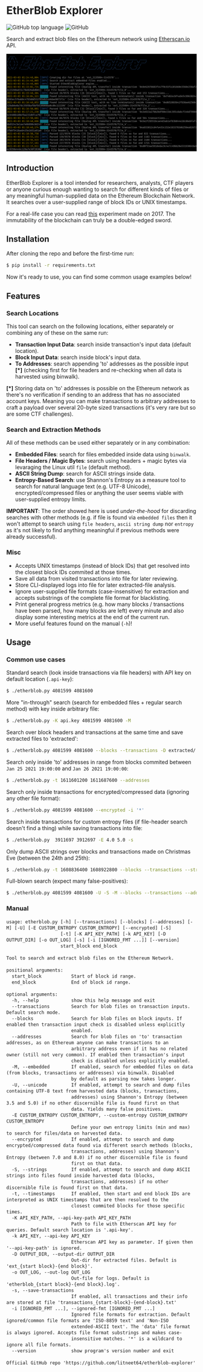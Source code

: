 # EtherBlob Explorer
![GitHub top language](https://img.shields.io/github/languages/top/litneet64/etherblob-explorer) ![GitHub](https://img.shields.io/github/license/litneet64/etherblob-explorer)

Search and extract blob files on the Ethereum network using [Etherscan.io](https://etherscan.io/apis) API.

![thumbnail](thumbnail.png)

## Introduction
EtherBlob Explorer is a tool intended for researchers, analysts, CTF players or anyone curious enough wanting to search for different kinds of files or any meaningful human-supplied data on the Ethereum Blockchain Network. It searches over a user-supplied range of block IDs or UNIX timestamps.

 For a real-life case you can read [this](https://boobies.surge.sh/) experiment made on 2017. The immutability of the blockchain can truly be a double-edged sword.

## Installation
After cloning the repo and before the first-time run:
```bash
$ pip install -r requirements.txt
```

Now it's ready to use, you can find some common usage examples below!

## Features

### Search Locations

This tool can search on the following locations, either separately or combining any of these on the same run:

* **Transaction Input Data**: search inside transaction's input data (default location).
* **Block Input Data**: search inside block's input data.
* **To Addresses**: search appending 'to' addresses as the possible input **[*]** (checking first for file headers and re-checking when all data is harvested using binwalk).

**[\*]** Storing data on 'to' addresses is possible on the Ethereum network as there's no verification if sending to an address that has no associated account keys. Meaning you can make transactions to arbitrary addresses to craft a payload over several 20-byte sized transactions (it's very rare but so are some CTF challenges).

### Search and Extraction Methods

All of these methods can be used either separately or in any combination:

* **Embedded Files**: search for files embedded inside data using `binwalk`.
* **File Headers / Magic Bytes**: search using headers + magic bytes via levaraging the Linux util `file` (default method).
* **ASCII String Dump**: search for ASCII strings inside data.
* **Entropy-Based Search**: use Shannon's Entropy as a measure tool to search for natural language text (e.g. UTF-8 Unicode), encrypted/compressed files or anything the user seems viable with user-supplied entropy limits.

**IMPORTANT**: The order showed here is used _under-the-hood_ for discarding searches with other methods (e.g. if file is found via `embedded files` then it won't attempt to search using `file headers`, `ascii string dump` nor `entropy` as it's not likely to find anything meaningful if previous methods were already successful).

### Misc

* Accepts UNIX timestamps (instead of block IDs) that get resolved into the closest block IDs commited at those times.
* Save all data from visited transactions into file for later reviewing.
* Store CLI-displayed logs into file for later extracted-file analysis.
* Ignore user-supplied file formats (case-insensitive) for extraction and accepts substrings of the complete file format for blacklisting.
* Print general progress metrics (e.g. how many blocks / transactions have been parsed, how many blocks are left) every minute and also display some interesting metrics at the end of the current run.
* More useful features found on the manual (`-h`)!

## Usage

### Common use cases
Standard search (look inside transactions via file headers) with API key on default location (`.api-key`):
```bash
$ ./etherblob.py 4081599 4081600
```

More "in-through" search (search for embedded files + regular search method) with key inside arbitrary file:
```bash
$ ./etherblob.py -K api.key 4081599 4081600 -M
```

Search over block headers and transactions at the same time and save extracted files to 'extracted':
```bash
$ ./etherblob.py 4081599 4081600 --blocks --transactions -D extracted/
```

Search only inside 'to' addresses in range from blocks commited between `Jan 25 2021 19:00:00` and `Jan 26 2021 19:00:00`:
```bash
$ ./etherblob.py -t 1611601200 1611687600 --addresses
```

Search only inside transactions for encrypted/compressed data (ignoring any other file format):
```bash
$ ./etherblob.py 4081599 4081600 --encrypted -i '*'
```

Search inside transactions for custom entropy files (if file-header search doesn't find a thing) while saving transactions into file:
```bash
$ ./etherblob.py  3911697 3912697 -E 4.0 5.0 -s
```

Only dump ASCII strings over blocks and transactions made on Christmas Eve (between the 24th and 25th):
```bash
$ ./etherblob.py -t 1608836400 1608922800 --blocks --transactions --strings -i '*'
```

Full-blown search (expect many false-positives):
```bash
$ ./etherblob.py 4081599 4081600 -U -S -M --blocks --transactions --addresses
```



### Manual
```
usage: etherblob.py [-h] [--transactions] [--blocks] [--addresses] [-M] [-U] [-E CUSTOM_ENTROPY CUSTOM_ENTROPY] [--encrypted] [-S]
                    [-t] [-K API_KEY_PATH] [-k API_KEY] [-D OUTPUT_DIR] [-o OUT_LOG] [-s] [-i [IGNORED_FMT ...]] [--version]
                    start_block end_block

Tool to search and extract blob files on the Ethereum Network.

positional arguments:
  start_block           Start of block id range.
  end_block             End of block id range.

optional arguments:
  -h, --help            show this help message and exit
  --transactions        Search for blob files on transaction inputs. Default search mode.
  --blocks              Search for blob files on block inputs. If enabled then transaction input check is disabled unless explicitly
                        enabled.
  --addresses           Search for blob files on 'to' transaction addresses, as on Ethereum anyone can make transactions to an
                        arbitrary address even if it has no related owner (still not very common). If enabled then transaction's input
                        check is disabled unless explicitly enabled.
  -M, --embedded        If enabled, search for embedded files on data (from blocks, transactions or addresses) via binwalk. Disabled
                        by default as parsing now takes longer.
  -U, --unicode         If enabled, attempt to search and dump files containing UTF-8 text from harvested data (blocks, transactions,
                        addresses) using Shannon's Entropy (between 3.5 and 5.0) if no other discernible file is found first on that
                        data. Yields many false positives.
  -E CUSTOM_ENTROPY CUSTOM_ENTROPY, --custom-entropy CUSTOM_ENTROPY CUSTOM_ENTROPY
                        Define your own entropy limits (min and max) to search for files/data on harvested data.
  --encrypted           If enabled, attempt to search and dump encrypted/compressed data found via different search methods (blocks,
                        transactions, addresses) using Shannon's Entropy (between 7.0 and 8.0) if no other discernible file is found
                        first on that data.
  -S, --strings         If enabled, attempt to search and dump ASCII strings into files found inside harvested data (blocks,
                        transactions, addresses) if no other discernible file is found first on that data.
  -t, --timestamps      If enabled, then start and end block IDs are interpreted as UNIX timestamps that are then resolved to the
                        closest commited blocks for those specific times.
  -K API_KEY_PATH, --api-key-path API_KEY_PATH
                        Path to file with Etherscan API key for queries. Default search location is '.api-key'.
  -k API_KEY, --api-key API_KEY
                        Etherscan API key as parameter. If given then '--api-key-path' is ignored.
  -D OUTPUT_DIR, --output-dir OUTPUT_DIR
                        Out-dir for extracted files. Default is 'ext_{start block}-{end block}'.
  -o OUT_LOG, --out-log OUT_LOG
                        Out-file for logs. Default is 'etherblob_{start block}-{end block}.log'.
  -s, --save-transactions
                        If enabled, all transactions and their info are stored at file 'transactions_{start-block}-{end-block}.txt'
  -i [IGNORED_FMT ...], --ignored-fmt [IGNORED_FMT ...]
                        Ignored file formats for extraction. Default ignored/common file formats are 'ISO-8859 text' and 'Non-ISO
                        extended-ASCII text'. The 'data' file format is always ignored. Accepts file format substrings and makes case-
                        insensitive matches. '*' is a wildcard to ignore all file formats.
  --version             show program's version number and exit

Official GitHub repo 'https://github.com/litneet64/etherblob-explorer'
```
